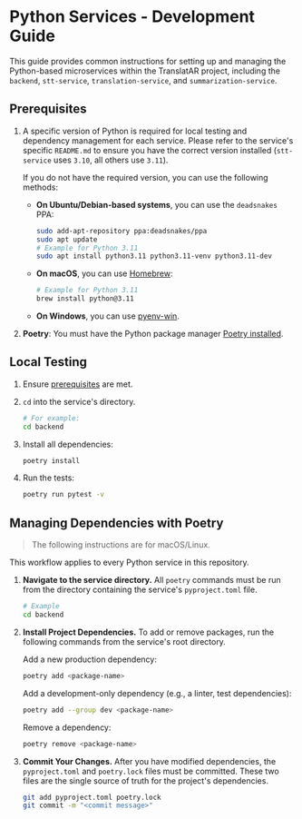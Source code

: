 # Python Services - Development Guide

This guide provides common instructions for setting up and managing the Python-based microservices within the TranslatAR project, including the `backend`, `stt-service`, `translation-service`, and `summarization-service`.

## Prerequisites

1. A specific version of Python is required for local testing and dependency management for each service. Please refer to the service's specific `README.md` to ensure you have the correct version installed (`stt-service` uses `3.10`, all others use `3.11`).

    If you do not have the required version, you can use the following methods:

    - **On Ubuntu/Debian-based systems**, you can use the `deadsnakes` PPA:

        ```sh
        sudo add-apt-repository ppa:deadsnakes/ppa
        sudo apt update
        # Example for Python 3.11
        sudo apt install python3.11 python3.11-venv python3.11-dev
        ```

    - **On macOS**, you can use [Homebrew](https://brew.sh/):

        ```sh
        # Example for Python 3.11
        brew install python@3.11
        ```

    - **On Windows**, you can use [pyenv-win](https://github.com/pyenv-win/pyenv-win).

2. **Poetry**: You must have the Python package manager [Poetry installed](https://python-poetry.org/docs/#installation).

## Local Testing

1. Ensure [prerequisites](#prerequisites) are met.

2. `cd` into the service's directory.

    ```sh
    # For example:
    cd backend
    ```

3. Install all dependencies:

    ```sh
    poetry install
    ```

4. Run the tests:

    ```sh
    poetry run pytest -v
    ```

## Managing Dependencies with Poetry

> The following instructions are for macOS/Linux.

This workflow applies to every Python service in this repository.

1. **Navigate to the service directory.** All `poetry` commands must be run from the directory containing the service's `pyproject.toml` file.

    ```sh
    # Example
    cd backend
    ```

2. **Install Project Dependencies.** To add or remove packages, run the following commands from the service's root directory.

    Add a new production dependency:

    ```bash
    poetry add <package-name>
    ```

    Add a development-only dependency (e.g., a linter, test dependencies):
    
    ```sh
    poetry add --group dev <package-name>
    ```

    Remove a dependency:

    ```sh
    poetry remove <package-name>
    ```

3. **Commit Your Changes.** After you have modified dependencies, the `pyproject.toml` and `poetry.lock` files must be committed. These two files are the single source of truth for the project's dependencies.

    ```sh
    git add pyproject.toml poetry.lock
    git commit -m "<commit message>"
    ```
